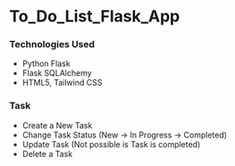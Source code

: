 # To_Do_List_Flask_App
<h3>Technologies Used</h3>
<ul>
  <li>Python Flask</li>
  <li>Flask SQLAlchemy</li>
  <li>HTML5, Tailwind CSS</li>
</ul>

<h3>Task</h3>
<ul>
  <li>Create a New Task</li>
  <li>Change Task Status (New -> In Progress -> Completed)</li>
  <li>Update Task (Not possible is Task is completed)</li>
  <li>Delete a Task</li>
</ul>
